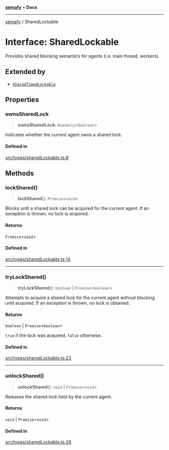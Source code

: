 [**semafy**](../README.md) • **Docs**

***

[semafy](../globals.md) / SharedLockable

# Interface: SharedLockable

Provides shared blocking semantics for agents (i.e. main thread, workers).

## Extended by

- [`SharedTimedLockable`](SharedTimedLockable.md)

## Properties

### ownsSharedLock

> **ownsSharedLock**: `Readonly`\<`boolean`\>

Indicates whether the current agent owns a shared lock.

#### Defined in

[src/types/sharedLockable.ts:8](https://github.com/havelessbemore/semafy/blob/571d9f7b8415a099d2913b0d38cb23c994b5c69d/src/types/sharedLockable.ts#L8)

## Methods

### lockShared()

> **lockShared**(): `Promise`\<`void`\>

Blocks until a shared lock can be acquired for the current
agent. If an exception is thrown, no lock is acquired.

#### Returns

`Promise`\<`void`\>

#### Defined in

[src/types/sharedLockable.ts:14](https://github.com/havelessbemore/semafy/blob/571d9f7b8415a099d2913b0d38cb23c994b5c69d/src/types/sharedLockable.ts#L14)

***

### tryLockShared()

> **tryLockShared**(): `boolean` \| `Promise`\<`boolean`\>

Attempts to acquire a shared lock for the current agent
without blocking until acquired. If an exception
is thrown, no lock is obtained.

#### Returns

`boolean` \| `Promise`\<`boolean`\>

`true` if the lock was acquired, `false` otherwise.

#### Defined in

[src/types/sharedLockable.ts:23](https://github.com/havelessbemore/semafy/blob/571d9f7b8415a099d2913b0d38cb23c994b5c69d/src/types/sharedLockable.ts#L23)

***

### unlockShared()

> **unlockShared**(): `void` \| `Promise`\<`void`\>

Releases the shared lock held by the current agent.

#### Returns

`void` \| `Promise`\<`void`\>

#### Defined in

[src/types/sharedLockable.ts:28](https://github.com/havelessbemore/semafy/blob/571d9f7b8415a099d2913b0d38cb23c994b5c69d/src/types/sharedLockable.ts#L28)
